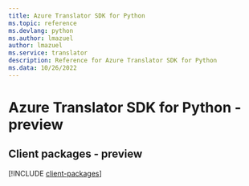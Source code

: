 ```yaml
---
title: Azure Translator SDK for Python
ms.topic: reference
ms.devlang: python
ms.author: lmazuel
author: lmazuel
ms.service: translator
description: Reference for Azure Translator SDK for Python
ms.data: 10/26/2022
---
```

# Azure Translator SDK for Python - preview

## Client packages - preview
[!INCLUDE [client-packages](translator-client-index.md)]